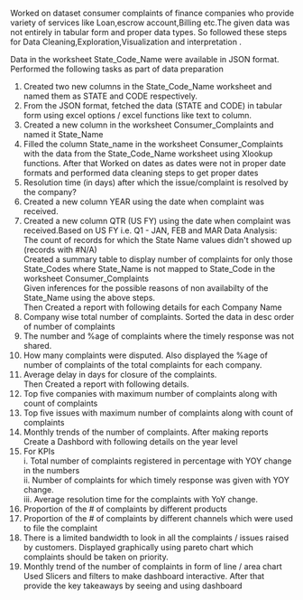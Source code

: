 Worked on dataset consumer complaints of finance companies who provide variety of services like Loan,escrow account,Billing etc.The given data was not entirely in tabular form and proper data types.
So followed these steps for Data Cleaning,Exploration,Visualization and interpretation .

Data in the worksheet State_Code_Name were available in JSON format. Performed the following tasks as part of data preparation																
1. Created two new columns in the State_Code_Name worksheet and named them as STATE and CODE respectively.																
2. From the JSON format, fetched the data (STATE and CODE) in tabular form using excel options / excel functions like text to column.																
3. Created a new column in the worksheet Consumer_Complaints and named it State_Name																
4. Filled the column State_name in the worksheet Consumer_Complaints with the data from the State_Code_Name worksheet using Xlookup functions.
After that Worked on dates	as dates were not in proper date formats and performed data cleaning steps to get proper dates														
1. Resolution time (in days) after which the issue/complaint is resolved by the company?																
2. Created a new column YEAR using the date when complaint was received.																
3. Created a new column QTR (US FY) using the date when complaint was received.Based on US FY i.e. Q1 - JAN, FEB and MAR
Data Analysis:																
The count of records for which the State Name values didn't showed up (records with #N/A)															
Created a summary table to display number of complaints for only those State_Codes where State_Name is not mapped to State_Code in the worksheet Consumer_Complaints																
Given inferences for the possible reasons of non availabilty of the State_Name using the above steps.				         				
Then Created a report with following details for each Company Name 																
1. Company wise total number of complaints. Sorted the data in desc order of number of complaints																
2. The number and %age of complaints where the timely response was not shared.																
3. How many complaints were disputed. Also displayed the %age of number of complaints of the total complaints for each company.																
4. Average delay in days for closure of the complaints.																
Then Created a report with following details.																
1. Top five companies with maximum number of complaints along with count of complaints																
2. Top five issues with maximum number of complaints along with count of complaints																
3. Monthly trends of the number of complaints.
After making reports Create a Dashbord with following details on the year level																
1. For KPIs																
i. Total number of complaints registered in percentage with YOY change in the numbers														
ii. Number of complaints for which timely response was given with YOY change.													
iii. Average resolution time for the complaints with YoY change.															
2. Proportion of the # of complaints by different products																
3. Proportion of the # of complaints by different channels which were used to file the complaint 																
4. There is a limited bandwidth to look in all the complaints / issues raised by customers. Displayed graphically using pareto chart which complaints should be taken on priority.															
5. Monthly trend of the number of complaints in form of line / area chart 									
Used Slicers and filters to make dashboard interactive.
After that provide the key takeaways by seeing and using dashboard

             				
																		

